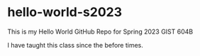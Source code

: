 # hello-world-s2023
This is my Hello World GitHub Repo for Spring 2023 GIST 604B

I have taught this class since the before times.
